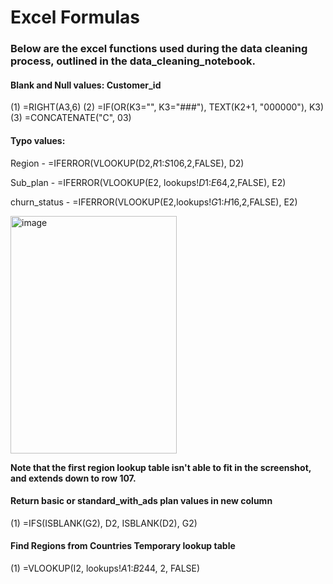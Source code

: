 ﻿# Excel Formulas

### Below are the excel functions used during the data cleaning process, outlined in the data_cleaning_notebook. 

#### Blank and Null values: Customer_id

(1) =RIGHT(A3,6)
(2) =IF(OR(K3="", K3="###"), TEXT(K2+1, "000000"), K3)
(3) =CONCATENATE("C", 03)

#### Typo values: 

Region - =IFERROR(VLOOKUP(D2,$R$1:$S$106,2,FALSE), D2)

Sub_plan - =IFERROR(VLOOKUP(E2, lookups!$D$1:$E$64,2,FALSE), E2)

churn_status - =IFERROR(VLOOKUP(E2,lookups!$G$1:$H$16,2,FALSE), E2)

<img width="266" height="380" alt="image" src="https://github.com/user-attachments/assets/c02878c0-63e3-4fc6-a1aa-a7a29643c301" />

<b>Note that the first region lookup table isn't able to fit in the screenshot, and extends down to row 107.</b>

#### Return basic or standard_with_ads plan values in new column

(1) =IFS(ISBLANK(G2), D2, ISBLANK(D2), G2)

#### Find Regions from Countries Temporary lookup table 

(1) =VLOOKUP(I2, lookups!$A$1:$B$244, 2, FALSE)
